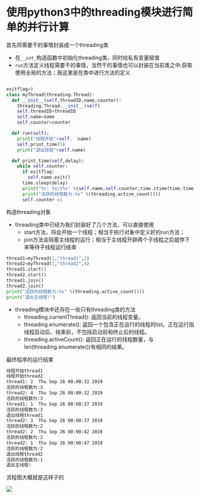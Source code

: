 # 使用python3中的threading模块进行简单的并行计算



首先将需要干的事情封装成一个threading类

+ 在`__int_`构造函数中初始化threading类，同时给私有变量赋值
+ `run`方法定义线程需要干的事情，当然干的事情也可以封装在当前类之中;获取使用全局的方法；我这里是在类中进行方法的定义

```python

exitflag=0
class myThread(threading.Thread):
  def __init__(self,threadID,name,counter):
    threading.Thread.__init__(self)
    self.threadID=threadID
    self.name=name
    self.counter=counter

  def run(self):
    print("线程开始"+self.  name)
    self.print_time(5)
    print("退出线程"+self.name)

  def print_time(self,delay):
    while self.counter:
      if exitflag:
        self.name.exit()
      time.sleep(delay)
      print("%s: %s\t%s" %(self.name,self.counter,time.ctime(time.time())))
      print("活跃的线程数为:%s" %(threading.active_count()))
      self.counter-=1
```

构造threading对象

+ threading类中已经为我们封装好了几个方法，可以直接使用
  + start方法，将会开始一个线程；相当于执行对象中定义好的run方法；
  + join方法会阻塞主线程的运行；相当于主线程开辟两个子线程之后就停下来等待子线程运行结束

```python
thread1=myThread(1,"thread1",2)
thread2=myThread(2,"thread2",4)
thread1.start()
thread2.start()
thread1.join()
thread2.join()
print("活跃的线程数为:%s" %(threading.active_count()))
print("退出主线程!")
```



+ threading模块中还存在一些只有threading类的方法
  - threading.currentThread(): 返回当前的线程变量。
  - threading.enumerate(): 返回一个包含正在运行的线程的list。正在运行指线程启动后、结束前，不包括启动前和终止后的线程。
  - threading.activeCount(): 返回正在运行的线程数量，与len(threading.enumerate())有相同的结果。

最终程序的运行结果

```bash
线程开始thread1
线程开始thread2
thread1: 2	Thu Sep 26 00:00:32 2019
活跃的线程数为:3
thread2: 4	Thu Sep 26 00:00:32 2019
活跃的线程数为:3
thread1: 1	Thu Sep 26 00:00:37 2019
活跃的线程数为:3
退出线程thread1
thread2: 3	Thu Sep 26 00:00:37 2019
活跃的线程数为:2
thread2: 2	Thu Sep 26 00:00:42 2019
活跃的线程数为:2
thread2: 1	Thu Sep 26 00:00:47 2019
活跃的线程数为:2
退出线程thread2
活跃的线程数为:1
退出主线程!

```

流程图大概就是这样子的

<img src="https://43423.oss-cn-beijing.aliyuncs.com/img/20190926001001.png"/>

